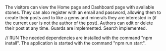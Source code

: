 The visitors can view the Home page and Dashboard page with available stones. 
They can also register with an email and password, allowing them to create their posts and to like a gems and minerals they are interested in (if the current user is not the author of the post). 
Authors can edit or delete their post at any time.
Guards are implemented.
Search implemented.

// RUN
The needed dependencies are installed with the command "npm install".
The application is started with the command "npm run start".
